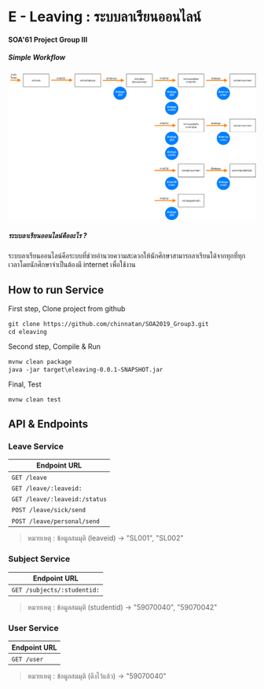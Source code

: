 # E - Leaving : ระบบลาเรียนออนไลน์
#### SOA'61 Project Group III
##### Simple Workflow
![alt img](https://github.com/chinnatan/SOA2019_Group3/blob/master/markdown-here/workflow/Flow%20-%20%E0%B8%81%E0%B8%A3%E0%B8%B0%E0%B8%9A%E0%B8%A7%E0%B8%99%E0%B8%81%E0%B8%B2%E0%B8%A3%E0%B8%97%E0%B8%B3%E0%B8%87%E0%B8%B2%E0%B8%99%E0%B8%97%E0%B8%B1%E0%B9%89%E0%B8%87%E0%B8%AB%E0%B8%A1%E0%B8%94.png)
##### ระบบลาเรียนออนไลน์คืออะไร ?
ระบบลาเรียนออนไลน์คือระบบที่ช่วยอำนวยความสะดวกให้นักศึกษาสามารถลาเรียนได้จากทุกที่ทุกเวลาโดยนักศึกษาจำเป็นต้องมี internet เพื่อใช้งาน
## How to run Service
First step, Clone project from github
```
git clone https://github.com/chinnatan/SOA2019_Group3.git
cd eleaving
```

Second step, Compile & Run
```
mvnw clean package
java -jar target\eleaving-0.0.1-SNAPSHOT.jar
```

Final, Test
```
mvnw clean test
```

## API & Endpoints
### Leave Service
| Endpoint URL |
|---|
|`GET /leave`|
|`GET /leave/:leaveid:`|
|`GET /leave/:leaveid:/status`|
|`POST /leave/sick/send`|
|`POST /leave/personal/send`|
> หมายเหตุ : ข้อมูลสมมุติ (leaveid) -> "SL001", "SL002"
### Subject Service
| Endpoint URL |
|---|
|`GET /subjects/:studentid:`|
> หมายเหตุ : ข้อมูลสมมุติ (studentid) -> "59070040", "59070042"
### User Service
| Endpoint URL |
|---|
|`GET /user`|
> หมายเหตุ : ข้อมูลสมมุติ (ดึงไว้แล้ว) -> "59070040"
